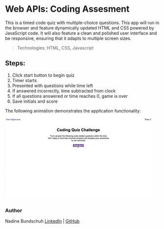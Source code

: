 # Web APIs: Coding Assesment

This is a timed code quiz with multiple-choice questions. This app will run in the browser and feature dynamically updated HTML and CSS powered by JavaScript code. It will also feature a clean and polished user interface and be responsive, ensuring that it adapts to multiple screen sizes.

>Technologies: HTML, CSS, Javascript 

## Steps:
1. Click start button to begin quiz
2. Timer starts
3. Presented with questions while time left
4. If answered incorrectly, time subtracted from clock
5. If all questions answered or time reaches 0, game is over
6. Save initials and score



The following animation demonstrates the application functionality:

![code quiz](./Assets/04-web-apis-homework-demo.gif)


### Author 
Nadine Bundschuh
[LinkedIn](https://www.linkedin.com/in/nadine-bundschuh-731233b9)
|
[GitHub](https://github.com/nadineb1160)
